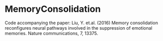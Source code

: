 # MemoryConsolidation
Code accompanying the paper: Liu, Y. et.al. (2016) Memory consolidation reconfigures neural pathways involved in the suppression of emotional memories. Nature communications, 7, 13375.

